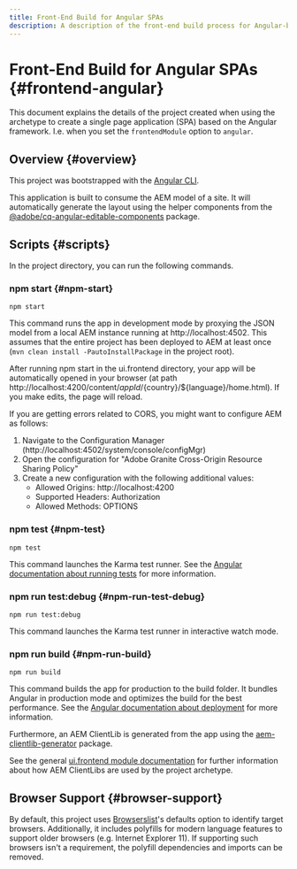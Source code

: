 ```yaml
---
title: Front-End Build for Angular SPAs
description: A description of the front-end build process for Angular-based SPA projects
---
```


# Front-End Build for Angular SPAs {#frontend-angular}

This document explains the details of the project created when using the archetype to create a single page application (SPA) based on the Angular framework. I.e. when you set the `frontendModule` option to `angular`.

## Overview {#overview}

This project was bootstrapped with the [Angular CLI](https://github.com/angular/angular-cli).

This application is built to consume the AEM model of a site. It will automatically generate the layout using the helper components from the [@adobe/cq-angular-editable-components](https://www.npmjs.com/package/@adobe/cq-angular-editable-components) package.

## Scripts {#scripts}

In the project directory, you can run the following commands.

### npm start {#npm-start}

```
npm start
```

This command runs the app in development mode by proxying the JSON model from a local AEM instance running at http://localhost:4502. This assumes that the entire project has been deployed to AEM at least once (`mvn clean install -PautoInstallPackage` in the project root).

After running npm start in the ui.frontend directory, your app will be automatically opened in your browser (at path http://localhost:4200/content/${appId}/${country}/${language}/home.html). If you make edits, the page will reload.

If you are getting errors related to CORS, you might want to configure AEM as follows:

1. Navigate to the Configuration Manager (http://localhost:4502/system/console/configMgr)
1. Open the configuration for "Adobe Granite Cross-Origin Resource Sharing Policy"
1. Create a new configuration with the following additional values:
   * Allowed Origins: http://localhost:4200
   * Supported Headers: Authorization
   * Allowed Methods: OPTIONS

### npm test {#npm-test}

```
npm test
```

This command launches the Karma test runner. See the [Angular documentation about running tests](https://angular.io/guide/testing) for more information.

### npm run test:debug {#npm-run-test-debug}

```
npm run test:debug
```

This command launches the Karma test runner in interactive watch mode.

### npm run build {#npm-run-build}

```
npm run build
```

This command builds the app for production to the build folder. It bundles Angular in production mode and optimizes the build for the best performance. See the [Angular documentation about deployment](https://angular.io/guide/deployment) for more information.

Furthermore, an AEM ClientLib is generated from the app using the [aem-clientlib-generator](https://github.com/wcm-io-frontend/aem-clientlib-generator) package.

See the general [ui.frontend module documentation](uifrontend.md#clientlibs) for further information about how AEM ClientLibs are used by the project archetype.

## Browser Support {#browser-support}

By default, this project uses [Browserslist](https://github.com/browserslist/browserslist)'s defaults option to identify target browsers. Additionally, it includes polyfills for modern language features to support older browsers (e.g. Internet Explorer 11). If supporting such browsers isn't a requirement, the polyfill dependencies and imports can be removed.
